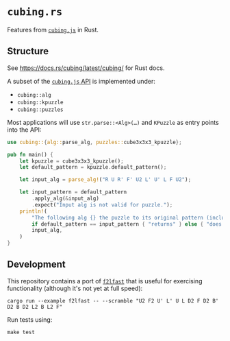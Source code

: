 # `cubing.rs`

Features from [`cubing.js`](https://github.com/cubing/cubing.js) in Rust.
## Structure

See <https://docs.rs/cubing/latest/cubing/> for Rust docs.

A subset of the [`cubing.js` API](https://js.cubing.net/cubing/api/) is implemented under:

- `cubing::alg`
- `cubing::kpuzzle`
- `cubing::puzzles`

Most applications will use `str.parse::<Alg>(…)` and `KPuzzle` as entry points into the API:

```rust
use cubing::{alg::parse_alg, puzzles::cube3x3x3_kpuzzle};

pub fn main() {
    let kpuzzle = cube3x3x3_kpuzzle();
    let default_pattern = kpuzzle.default_pattern();

    let input_alg = parse_alg!("R U R' F' U2 L' U' L F U2");

    let input_pattern = default_pattern
        .apply_alg(&input_alg)
        .expect("Input alg is not valid for puzzle.");
    println!(
        "The following alg {} the puzzle to its original pattern (including center orientation): {}",
        if default_pattern == input_pattern { "returns" } else { "does NOT return" },
        input_alg,
    )
}
```

## Development

This repository contains a port of [`f2lfast`](https://github.com/cubing/f2lfast) that is useful for exercising functionality (although it's not yet at full speed):

``` shell
cargo run --example f2lfast -- --scramble "U2 F2 U' L' U L D2 F D2 B' D2 B D2 L2 B L2 F"
```

Run tests using:

```shell
make test
```
